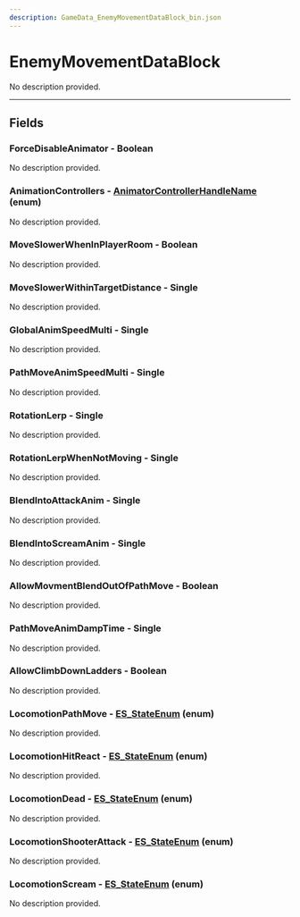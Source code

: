 ```yaml
---
description: GameData_EnemyMovementDataBlock_bin.json
---
```


# EnemyMovementDataBlock

No description provided.

***

## Fields

### ForceDisableAnimator - Boolean

No description provided.

### AnimationControllers - [AnimatorControllerHandleName](../../enum-types.md#animatorcontrollerhandlename) (enum)

No description provided.

### MoveSlowerWhenInPlayerRoom - Boolean

No description provided.

### MoveSlowerWithinTargetDistance - Single

No description provided.

### GlobalAnimSpeedMulti - Single

No description provided.

### PathMoveAnimSpeedMulti - Single

No description provided.

### RotationLerp - Single

No description provided.

### RotationLerpWhenNotMoving - Single

No description provided.

### BlendIntoAttackAnim - Single

No description provided.

### BlendIntoScreamAnim - Single

No description provided.

### AllowMovmentBlendOutOfPathMove - Boolean

No description provided.

### PathMoveAnimDampTime - Single

No description provided.

### AllowClimbDownLadders - Boolean

No description provided.

### LocomotionPathMove - [ES_StateEnum](../../enum-types.md#es_stateenum) (enum)

No description provided.

### LocomotionHitReact - [ES_StateEnum](../../enum-types.md#es_stateenum) (enum)

No description provided.

### LocomotionDead - [ES_StateEnum](../../enum-types.md#es_stateenum) (enum)

No description provided.

### LocomotionShooterAttack - [ES_StateEnum](../../enum-types.md#es_stateenum) (enum)

No description provided.

### LocomotionScream - [ES_StateEnum](../../enum-types.md#es_stateenum) (enum)

No description provided.
